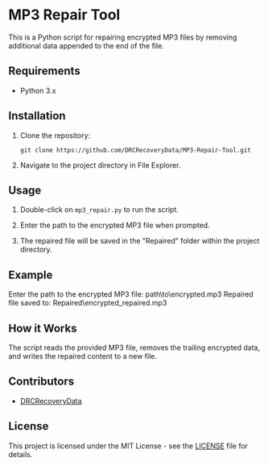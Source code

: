 # MP3 Repair Tool

This is a Python script for repairing encrypted MP3 files by removing additional data appended to the end of the file.

## Requirements

- Python 3.x

## Installation

1. Clone the repository:

    ```
    git clone https://github.com/DRCRecoveryData/MP3-Repair-Tool.git
    ```

2. Navigate to the project directory in File Explorer.

## Usage

1. Double-click on `mp3_repair.py` to run the script.

2. Enter the path to the encrypted MP3 file when prompted.

3. The repaired file will be saved in the "Repaired" folder within the project directory.

## Example

Enter the path to the encrypted MP3 file: path\to\encrypted.mp3
Repaired file saved to: Repaired\encrypted_repaired.mp3

## How it Works

The script reads the provided MP3 file, removes the trailing encrypted data, and writes the repaired content to a new file.

## Contributors

- [DRCRecoveryData](https://github.com/DRCRecoveryData)

## License

This project is licensed under the MIT License - see the [LICENSE](LICENSE) file for details.

